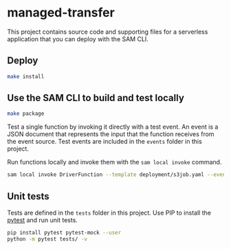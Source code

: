 # managed-transfer

This project contains source code and supporting files for a serverless application that you can deploy with the SAM CLI.

## Deploy


```bash
make install
```

## Use the SAM CLI to build and test locally

```bash
make package
```
Test a single function by invoking it directly with a test event. An event is a JSON document that represents the input that the function receives from the event source. Test events are included in the `events` folder in this project.

Run functions locally and invoke them with the `sam local invoke` command.

```bash
sam local invoke DriverFunction --template deployment/s3job.yaml --event events/event.json
```

## Unit tests

Tests are defined in the `tests` folder in this project. Use PIP to install the [pytest](https://docs.pytest.org/en/latest/) and run unit tests.

```bash
pip install pytest pytest-mock --user
python -m pytest tests/ -v
```
